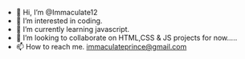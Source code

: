 - 👋 Hi, I’m @Immaculate12
- 👀 I’m interested in coding.
- 🌱 I’m currently learning javascript.
- 💞️ I’m looking to collaborate on HTML,CSS & JS projects for now.....
- 📫 How to reach me. immaculateprince@gmail.com 

<!---
Immaculate12/Immaculate12 is a ✨ special ✨ repository because its `README.md` (this file) appears on your GitHub profile.
You can click the Preview link to take a look at your changes.
--->
